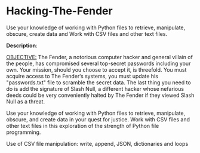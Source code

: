 # Hacking-The-Fender
Use your knowledge of working with Python files to retrieve, manipulate, obscure, create data and Work with 
CSV files and other text files.

<b>Description</b>:

<u>OBJECTIVE:</u> 
The Fender, a notorious computer hacker and general villain of the people, has compromised several top-secret 
passwords including your own. Your mission, should you choose to accept it, is threefold. You must acquire access 
to The Fender‘s systems, you must update his "passwords.txt" file to scramble the secret data. The last thing you 
need to do is add the signature of Slash Null, a different hacker whose nefarious deeds could be very conveniently 
halted by The Fender if they viewed Slash Null as a threat.

Use your knowledge of working with Python files to retrieve, manipulate, obscure, and create data in your quest for 
justice. Work with CSV files and other text files in this exploration of the strength of Python file programming.

Use of CSV file manipulation: write, append, JSON, dictionaries and loops
